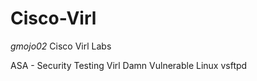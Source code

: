 # Cisco-Virl
 *gmojo02*
Cisco Virl Labs

ASA - Security Testing Virl
Damn Vulnerable Linux
vsftpd




